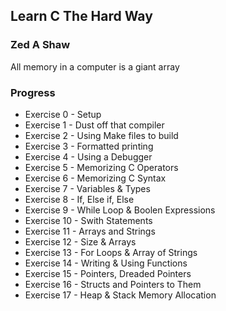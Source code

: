## Learn C The Hard Way

### Zed A Shaw

All memory in a computer is a giant array

### Progress

* Exercise 0 - Setup
* Exercise 1 - Dust off that compiler
* Exercise 2 - Using Make files to build
* Exercise 3 - Formatted printing
* Exercise 4 - Using a Debugger
* Exercise 5 - Memorizing C Operators
* Exercise 6 - Memorizing C Syntax
* Exercise 7 - Variables & Types
* Exercise 8 - If, Else if, Else
* Exercise 9 - While Loop & Boolen Expressions
* Exercise 10 - Swith Statements
* Exercise 11 - Arrays and Strings
* Exercise 12 - Size & Arrays
* Exercise 13 - For Loops & Array of Strings
* Exercise 14 - Writing & Using Functions
* Exercise 15 - Pointers, Dreaded Pointers
* Exercise 16 - Structs and Pointers to Them
* Exercise 17 - Heap & Stack Memory Allocation
